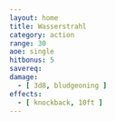 ```yaml
---
layout: home
title: Wasserstrahl
category: action
range: 30
aoe: single
hitbonus: 5
savereq: 
damage:
  - [ 3d8, bludgeoning ]
effects:
  - [ knockback, 10ft ]
---
```

